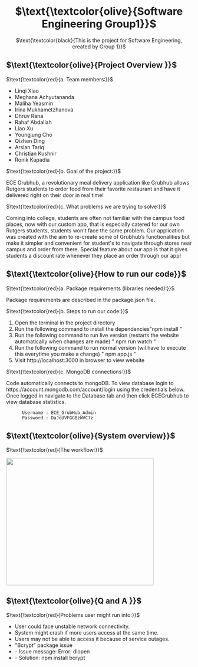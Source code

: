 <div align="center">
   <h1> $\text{\textcolor{olive}{Software Engineering Group1}}$ </h1>
   <p> $\text{\textcolor{black}{This is the project for Software Engineering, created by Group 1}}$ </p>
</div>

<h2> $\text{\textcolor{olive}{Project Overview }}$ </h2>

$\text{\textcolor{red}{a. Team members:}}$
<ul>
  <li>Linqi Xiao</li>
  <li>Meghana Achyutananda</li>
  <li>Maliha Yeasmin</li>
  <li>Irina Mukhametzhanova</li>
  <li>Dhruv Rana</li>
  <li>Rahaf Abdallah</li>
  <li>Liao Xu</li>
  <li>Youngjung Cho</li>
  <li>Qizhen Ding</li>
  <li>Arslan Tariq</li>
  <li>Christian Kushnir</li>
  <li>Ronik Kapadia</li>  
</ul>  

$\text{\textcolor{red}{b. Goal of the project:}}$ 

<p> ECE Grubhub, a revolutionary meal delivery application like Grubhub allows Rutgers students to order food from their favorite restaurant and have it delivered right on their door in real time! </p>

$\text{\textcolor{red}{c. What problems we are trying to solve:}}$

<p>Coming into college, students are often not familiar with the campus food places, now with our custom app, that is especially catered for our own Rutgers students, students won't face the same problem. Our application was created with the aim to re-create some of Grubhub’s functionalities but make it simpler and convenient for student's to navigate through stores near campus and order from there. Special feature about our app is that it gives students a discount rate whenever they place an order through our app! </p>

<h2> $\text{\textcolor{olive}{How to run our code}}$ </h2>

$\text{\textcolor{red}{a. Package requirements (libraries needed):}}$

<p>Package requirements are described in the package.json file. </p>

$\text{\textcolor{red}{b. Steps to run our code:}}$
<ol>
  <li>Open the terminal in the project directory</li>
  <li>Run the following command to install the dependencies"npm install "</li>
  <li>Run the following command to run live version (restarts the website automatically when changes are made) " npm run watch "</li>
  <li>Run the following command to run normal version (wil have to execute this everytime you make a change) " npm app.js "</li>
  <li>Visit http://localhost:3000 in browser to view website</li>
</ol>  

$\text{\textcolor{red}{c. MongoDB connections:}}$
<p>Code automatically connects to mongoDB.
          To view database login to https://account.mongodb.com/account/login using the credentials below. Once logged in navigate to the Database tab and then click ECEGrubhub to view database statistics.

          Username : ECE_GrubHub_Admin
          Password : DaJoUVFGGBzWVC7z
 </p>
 
<h2> $\text{\textcolor{olive}{System overview}}$ </h2>

$\text{\textcolor{red}{The workflow:}}$

<img src="![systemoverview](https://user-images.githubusercontent.com/120688715/207990896-8b1e7ad8-11db-4d92-8347-d7795d30869c.png)
" width="400" height="345">

<h2> $\text{\textcolor{olive}{Q and A }}$ </h2>

$\text{\textcolor{red}{Problems user might run into:}}$

<ul>
  <li>User could face unstable network connectivity.</li>
  <li>System might crash if more users access at the same time.</li>
  <li>Users may not be able to access it because of service outages.</li>
  <li>"Bcrypt" package issue</li>
  <li>       - Issue message: Error: dlopen</li>
  <li>       - Solution: npm install bcrypt</li>

</ul>

